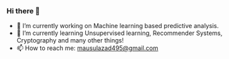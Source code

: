 ### Hi there 👋

<!--
**mausulazad/mausulazad** is a ✨ _special_ ✨ repository because its `README.md` (this file) appears on your GitHub profile.

Here are some ideas to get you started:
-->
- 🔭 I’m currently working on Machine learning based predictive analysis.
- 🌱 I’m currently learning Unsupervised learning, Recommender Systems, Cryptography and many other things!
- 📫 How to reach me: mausulazad495@gmail.com
